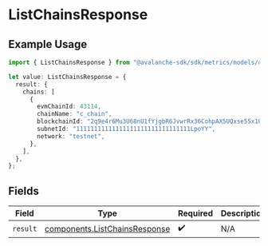 # ListChainsResponse

## Example Usage

```typescript
import { ListChainsResponse } from "@avalanche-sdk/sdk/metrics/models/operations";

let value: ListChainsResponse = {
  result: {
    chains: [
      {
        evmChainId: 43114,
        chainName: "c_chain",
        blockchainId: "2q9e4r6Mu3U68nU1fYjgbR6JvwrRx36CohpAX5UQxse55x1Q5",
        subnetId: "11111111111111111111111111111111LpoYY",
        network: "testnet",
      },
    ],
  },
};
```

## Fields

| Field                                                                          | Type                                                                           | Required                                                                       | Description                                                                    |
| ------------------------------------------------------------------------------ | ------------------------------------------------------------------------------ | ------------------------------------------------------------------------------ | ------------------------------------------------------------------------------ |
| `result`                                                                       | [components.ListChainsResponse](../../models/components/listchainsresponse.md) | :heavy_check_mark:                                                             | N/A                                                                            |